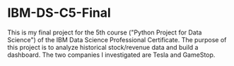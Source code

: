 # IBM-DS-C5-Final
This is my final project for the 5th course ("Python Project for Data Science") of the IBM Data Science Professional Certificate. The purpose of this project is to analyze historical stock/revenue data and build a dashboard. The two companies I investigated are Tesla and GameStop.
